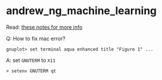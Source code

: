 # andrew_ng_machine_learning

Read: [these notes for more info](https://theptrk.com/2020/02/12/notes-for-coursera-ml-course-week-1-5/)

Q: How to fix mac error?
```
gnuplot> set terminal aqua enhanced title "Figure 1" ...
```
A: set `GNUTERM` to `X11`
```
> setenv GNUTERM qt
```
